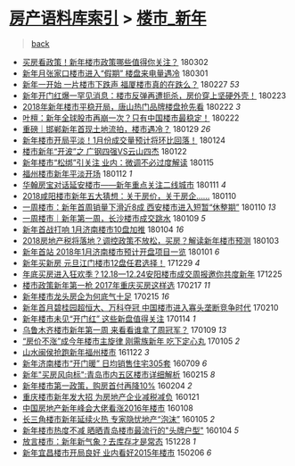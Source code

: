 [房产语料库索引](../../README.md)  > [楼市_新年](楼市_新年.md)
====
> [back](../README.md)

- [买房看政策！新年楼市政策哪些值得你关注？](http://jkwz.applinzi.com/ittc/7075843058346492934.html#%E4%B9%B0%E6%88%BF%E7%9C%8B%E6%94%BF%E7%AD%96%EF%BC%81%E6%96%B0%E5%B9%B4%E6%A5%BC%E5%B8%82%E6%94%BF%E7%AD%96%E5%93%AA%E4%BA%9B%E5%80%BC%E5%BE%97%E4%BD%A0%E5%85%B3%E6%B3%A8%EF%BC%9F) 180302  
- [新年月张家口楼市进入“假期” 楼盘来电量遇冷](http://jkwz.applinzi.com/ittc/7075427713865483275.html#%E6%96%B0%E5%B9%B4%E6%9C%88%E5%BC%A0%E5%AE%B6%E5%8F%A3%E6%A5%BC%E5%B8%82%E8%BF%9B%E5%85%A5%E2%80%9C%E5%81%87%E6%9C%9F%E2%80%9D+%E6%A5%BC%E7%9B%98%E6%9D%A5%E7%94%B5%E9%87%8F%E9%81%87%E5%86%B7) 180301  
- [新年一开始 一片楼市下跌声  福厦楼市真的在跌么？](http://jkwz.applinzi.com/ittc/7074709183935284230.html#%E6%96%B0%E5%B9%B4%E4%B8%80%E5%BC%80%E5%A7%8B+%E4%B8%80%E7%89%87%E6%A5%BC%E5%B8%82%E4%B8%8B%E8%B7%8C%E5%A3%B0++%E7%A6%8F%E5%8E%A6%E6%A5%BC%E5%B8%82%E7%9C%9F%E7%9A%84%E5%9C%A8%E8%B7%8C%E4%B9%88%EF%BC%9F) 180227 *53* 
- [新年开门红爆一罕见消息：楼市反弹再遭扼杀，房价穿上坚硬外壳！](http://jkwz.applinzi.com/ittc/7073212202268230667.html#%E6%96%B0%E5%B9%B4%E5%BC%80%E9%97%A8%E7%BA%A2%E7%88%86%E4%B8%80%E7%BD%95%E8%A7%81%E6%B6%88%E6%81%AF%EF%BC%9A%E6%A5%BC%E5%B8%82%E5%8F%8D%E5%BC%B9%E5%86%8D%E9%81%AD%E6%89%BC%E6%9D%80%EF%BC%8C%E6%88%BF%E4%BB%B7%E7%A9%BF%E4%B8%8A%E5%9D%9A%E7%A1%AC%E5%A4%96%E5%A3%B3%EF%BC%81) 180223  
- [2018年新年楼市平稳开局，唐山热门品牌楼盘抢先看](http://jkwz.applinzi.com/ittc/7072956658873795590.html#2018%E5%B9%B4%E6%96%B0%E5%B9%B4%E6%A5%BC%E5%B8%82%E5%B9%B3%E7%A8%B3%E5%BC%80%E5%B1%80%EF%BC%8C%E5%94%90%E5%B1%B1%E7%83%AD%E9%97%A8%E5%93%81%E7%89%8C%E6%A5%BC%E7%9B%98%E6%8A%A2%E5%85%88%E7%9C%8B) 180222 *3* 
- [叶檀：新年全球股市再崩一次？只有中国楼市最稳定！](http://jkwz.applinzi.com/ittc/7072841441363887120.html#%E5%8F%B6%E6%AA%80%EF%BC%9A%E6%96%B0%E5%B9%B4%E5%85%A8%E7%90%83%E8%82%A1%E5%B8%82%E5%86%8D%E5%B4%A9%E4%B8%80%E6%AC%A1%EF%BC%9F%E5%8F%AA%E6%9C%89%E4%B8%AD%E5%9B%BD%E6%A5%BC%E5%B8%82%E6%9C%80%E7%A8%B3%E5%AE%9A%EF%BC%81) 180222  
- [重磅｜邯郸新年首现土地流拍，楼市遇冷？](http://jkwz.applinzi.com/ittc/7064044228366042123.html#%E9%87%8D%E7%A3%85%EF%BD%9C%E9%82%AF%E9%83%B8%E6%96%B0%E5%B9%B4%E9%A6%96%E7%8E%B0%E5%9C%9F%E5%9C%B0%E6%B5%81%E6%8B%8D%EF%BC%8C%E6%A5%BC%E5%B8%82%E9%81%87%E5%86%B7%EF%BC%9F) 180129 *26* 
- [新年楼市开局平淡！1月份成交量预计将环比回落！](http://jkwz.applinzi.com/ittc/7062115883973870602.html#%E6%96%B0%E5%B9%B4%E6%A5%BC%E5%B8%82%E5%BC%80%E5%B1%80%E5%B9%B3%E6%B7%A1%EF%BC%811%E6%9C%88%E4%BB%BD%E6%88%90%E4%BA%A4%E9%87%8F%E9%A2%84%E8%AE%A1%E5%B0%86%E7%8E%AF%E6%AF%94%E5%9B%9E%E8%90%BD%EF%BC%81) 180124  
- [楼市新年“开波”之 广钢四强VS云山四杰](http://jkwz.applinzi.com/ittc/7061347400419902475.html#%E6%A5%BC%E5%B8%82%E6%96%B0%E5%B9%B4%E2%80%9C%E5%BC%80%E6%B3%A2%E2%80%9D%E4%B9%8B+%E5%B9%BF%E9%92%A2%E5%9B%9B%E5%BC%BAVS%E4%BA%91%E5%B1%B1%E5%9B%9B%E6%9D%B0) 180122  
- [新年楼市“松绑”引关注 业内：微调不必过度解读](http://jkwz.applinzi.com/ittc/7058755165492872199.html#%E6%96%B0%E5%B9%B4%E6%A5%BC%E5%B8%82%E2%80%9C%E6%9D%BE%E7%BB%91%E2%80%9D%E5%BC%95%E5%85%B3%E6%B3%A8+%E4%B8%9A%E5%86%85%EF%BC%9A%E5%BE%AE%E8%B0%83%E4%B8%8D%E5%BF%85%E8%BF%87%E5%BA%A6%E8%A7%A3%E8%AF%BB) 180115  
- [福州楼市新年平淡开场](http://jkwz.applinzi.com/ittc/7057617066629006343.html#%E7%A6%8F%E5%B7%9E%E6%A5%BC%E5%B8%82%E6%96%B0%E5%B9%B4%E5%B9%B3%E6%B7%A1%E5%BC%80%E5%9C%BA) 180112 *1* 
- [华翰房宝对话延安楼市——新年重点关注二线城市](http://jkwz.applinzi.com/ittc/7057395761891771403.html#%E5%8D%8E%E7%BF%B0%E6%88%BF%E5%AE%9D%E5%AF%B9%E8%AF%9D%E5%BB%B6%E5%AE%89%E6%A5%BC%E5%B8%82%E2%80%94%E2%80%94%E6%96%B0%E5%B9%B4%E9%87%8D%E7%82%B9%E5%85%B3%E6%B3%A8%E4%BA%8C%E7%BA%BF%E5%9F%8E%E5%B8%82) 180111 *4* 
- [2018咸阳楼市新年五大猜想：关于房价，关于房企……](http://jkwz.applinzi.com/ittc/7057000622568506379.html#2018%E5%92%B8%E9%98%B3%E6%A5%BC%E5%B8%82%E6%96%B0%E5%B9%B4%E4%BA%94%E5%A4%A7%E7%8C%9C%E6%83%B3%EF%BC%9A%E5%85%B3%E4%BA%8E%E6%88%BF%E4%BB%B7%EF%BC%8C%E5%85%B3%E4%BA%8E%E6%88%BF%E4%BC%81%E2%80%A6%E2%80%A6) 180110  
- [一周楼市：新年首周销量下滑近8成 西安楼市进入短暂“休整期”](http://jkwz.applinzi.com/ittc/7056844253001417738.html#%E4%B8%80%E5%91%A8%E6%A5%BC%E5%B8%82%EF%BC%9A%E6%96%B0%E5%B9%B4%E9%A6%96%E5%91%A8%E9%94%80%E9%87%8F%E4%B8%8B%E6%BB%91%E8%BF%918%E6%88%90+%E8%A5%BF%E5%AE%89%E6%A5%BC%E5%B8%82%E8%BF%9B%E5%85%A5%E7%9F%AD%E6%9A%82%E2%80%9C%E4%BC%91%E6%95%B4%E6%9C%9F%E2%80%9D) 180110 *13* 
- [一周楼市｜新年第一周，长沙楼市成交跳水](http://jkwz.applinzi.com/ittc/7056577619393250321.html#%E4%B8%80%E5%91%A8%E6%A5%BC%E5%B8%82%EF%BD%9C%E6%96%B0%E5%B9%B4%E7%AC%AC%E4%B8%80%E5%91%A8%EF%BC%8C%E9%95%BF%E6%B2%99%E6%A5%BC%E5%B8%82%E6%88%90%E4%BA%A4%E8%B7%B3%E6%B0%B4) 180109 *5* 
- [新年首战打响 1月济南楼市10盘加推](http://jkwz.applinzi.com/ittc/7054701714584634384.html#%E6%96%B0%E5%B9%B4%E9%A6%96%E6%88%98%E6%89%93%E5%93%8D+1%E6%9C%88%E6%B5%8E%E5%8D%97%E6%A5%BC%E5%B8%8210%E7%9B%98%E5%8A%A0%E6%8E%A8) 180104 *16* 
- [2018房地产税将落地？调控政策不放松，买房？解读新年楼市预测](http://jkwz.applinzi.com/ittc/7054377360613180427.html#2018%E6%88%BF%E5%9C%B0%E4%BA%A7%E7%A8%8E%E5%B0%86%E8%90%BD%E5%9C%B0%EF%BC%9F%E8%B0%83%E6%8E%A7%E6%94%BF%E7%AD%96%E4%B8%8D%E6%94%BE%E6%9D%BE%EF%BC%8C%E4%B9%B0%E6%88%BF%EF%BC%9F%E8%A7%A3%E8%AF%BB%E6%96%B0%E5%B9%B4%E6%A5%BC%E5%B8%82%E9%A2%84%E6%B5%8B) 180103  
- [新年首站 2018年1月济南楼市预计开盘项目一览](http://jkwz.applinzi.com/ittc/7053527911875740688.html#%E6%96%B0%E5%B9%B4%E9%A6%96%E7%AB%99+2018%E5%B9%B41%E6%9C%88%E6%B5%8E%E5%8D%97%E6%A5%BC%E5%B8%82%E9%A2%84%E8%AE%A1%E5%BC%80%E7%9B%98%E9%A1%B9%E7%9B%AE%E4%B8%80%E8%A7%88) 180101 *6* 
- [新年买新房 元旦江门楼市12盘任君选择！](http://jkwz.applinzi.com/ittc/7052436126466311185.html#%E6%96%B0%E5%B9%B4%E4%B9%B0%E6%96%B0%E6%88%BF+%E5%85%83%E6%97%A6%E6%B1%9F%E9%97%A8%E6%A5%BC%E5%B8%8212%E7%9B%98%E4%BB%BB%E5%90%9B%E9%80%89%E6%8B%A9%EF%BC%81) 171229 *4* 
- [年底买房进入狂欢季？12.18—12.24安阳楼市成交周报邀你共度新年](http://jkwz.applinzi.com/ittc/7051077155981624336.html#%E5%B9%B4%E5%BA%95%E4%B9%B0%E6%88%BF%E8%BF%9B%E5%85%A5%E7%8B%82%E6%AC%A2%E5%AD%A3%EF%BC%9F12.18%E2%80%9412.24%E5%AE%89%E9%98%B3%E6%A5%BC%E5%B8%82%E6%88%90%E4%BA%A4%E5%91%A8%E6%8A%A5%E9%82%80%E4%BD%A0%E5%85%B1%E5%BA%A6%E6%96%B0%E5%B9%B4) 171225  
- [楼市政策新年第一枪 2017年重庆买房这样选](http://jkwz.applinzi.com/ittc/6935625757765403653.html#%E6%A5%BC%E5%B8%82%E6%94%BF%E7%AD%96%E6%96%B0%E5%B9%B4%E7%AC%AC%E4%B8%80%E6%9E%AA+2017%E5%B9%B4%E9%87%8D%E5%BA%86%E4%B9%B0%E6%88%BF%E8%BF%99%E6%A0%B7%E9%80%89) 170217 *11* 
- [新年楼市龙头房企为何底气十足](http://jkwz.applinzi.com/ittc/6935004004143875076.html#%E6%96%B0%E5%B9%B4%E6%A5%BC%E5%B8%82%E9%BE%99%E5%A4%B4%E6%88%BF%E4%BC%81%E4%B8%BA%E4%BD%95%E5%BA%95%E6%B0%94%E5%8D%81%E8%B6%B3) 170215 *16* 
- [新年首月碧桂园超恒大、万科夺冠 中国楼市进入寡头垄断竞争时代](http://jkwz.applinzi.com/ittc/6933005399665148932.html#%E6%96%B0%E5%B9%B4%E9%A6%96%E6%9C%88%E7%A2%A7%E6%A1%82%E5%9B%AD%E8%B6%85%E6%81%92%E5%A4%A7%E3%80%81%E4%B8%87%E7%A7%91%E5%A4%BA%E5%86%A0+%E4%B8%AD%E5%9B%BD%E6%A5%BC%E5%B8%82%E8%BF%9B%E5%85%A5%E5%AF%A1%E5%A4%B4%E5%9E%84%E6%96%AD%E7%AB%9E%E4%BA%89%E6%97%B6%E4%BB%A3) 170210  
- [新年楼市未见“开门红” 这些新盘值得关注](http://jkwz.applinzi.com/ittc/6922952712181515269.html#%E6%96%B0%E5%B9%B4%E6%A5%BC%E5%B8%82%E6%9C%AA%E8%A7%81%E2%80%9C%E5%BC%80%E9%97%A8%E7%BA%A2%E2%80%9D+%E8%BF%99%E4%BA%9B%E6%96%B0%E7%9B%98%E5%80%BC%E5%BE%97%E5%85%B3%E6%B3%A8) 170114 *1* 
- [乌鲁木齐楼市新年第一周 来看看谁拿了周冠军？](http://jkwz.applinzi.com/ittc/6921205187179185157.html#%E4%B9%8C%E9%B2%81%E6%9C%A8%E9%BD%90%E6%A5%BC%E5%B8%82%E6%96%B0%E5%B9%B4%E7%AC%AC%E4%B8%80%E5%91%A8+%E6%9D%A5%E7%9C%8B%E7%9C%8B%E8%B0%81%E6%8B%BF%E4%BA%86%E5%91%A8%E5%86%A0%E5%86%9B%EF%BC%9F) 170109 *13* 
- [“房价不涨”成今年楼市主旋律 刚需族新年 吃下定心丸](http://jkwz.applinzi.com/ittc/6919545435089011717.html#%E2%80%9C%E6%88%BF%E4%BB%B7%E4%B8%8D%E6%B6%A8%E2%80%9D%E6%88%90%E4%BB%8A%E5%B9%B4%E6%A5%BC%E5%B8%82%E4%B8%BB%E6%97%8B%E5%BE%8B+%E5%88%9A%E9%9C%80%E6%97%8F%E6%96%B0%E5%B9%B4+%E5%90%83%E4%B8%8B%E5%AE%9A%E5%BF%83%E4%B8%B8) 170105 *2* 
- [山水闽侯抢跑新年福州楼市](http://jkwz.applinzi.com/ittc/6903105096346240004.html#%E5%B1%B1%E6%B0%B4%E9%97%BD%E4%BE%AF%E6%8A%A2%E8%B7%91%E6%96%B0%E5%B9%B4%E7%A6%8F%E5%B7%9E%E6%A5%BC%E5%B8%82) 161122 *3* 
- [新年济南楼市“开门暖” 日均销售住宅305套](http://jkwz.applinzi.com/ittc/6849468160365036549.html#%E6%96%B0%E5%B9%B4%E6%B5%8E%E5%8D%97%E6%A5%BC%E5%B8%82%E2%80%9C%E5%BC%80%E9%97%A8%E6%9A%96%E2%80%9D+%E6%97%A5%E5%9D%87%E9%94%80%E5%94%AE%E4%BD%8F%E5%AE%85305%E5%A5%97) 160709 *6* 
- [新年&quot;买房风向标&quot;:青岛市内五区楼市详细解析](http://jkwz.applinzi.com/ittc/6798950061358711812.html#%E6%96%B0%E5%B9%B4%26quot%3B%E4%B9%B0%E6%88%BF%E9%A3%8E%E5%90%91%E6%A0%87%26quot%3B%3A%E9%9D%92%E5%B2%9B%E5%B8%82%E5%86%85%E4%BA%94%E5%8C%BA%E6%A5%BC%E5%B8%82%E8%AF%A6%E7%BB%86%E8%A7%A3%E6%9E%90) 160215 *8* 
- [新年楼市第一政策，购房首付再降10%](http://jkwz.applinzi.com/ittc/6794959833178571780.html#%E6%96%B0%E5%B9%B4%E6%A5%BC%E5%B8%82%E7%AC%AC%E4%B8%80%E6%94%BF%E7%AD%96%EF%BC%8C%E8%B4%AD%E6%88%BF%E9%A6%96%E4%BB%98%E5%86%8D%E9%99%8D10%25) 160204 *2* 
- [重庆楼市新年发大招 为房地产企业减税减负](http://jkwz.applinzi.com/ittc/6789697933251445764.html#%E9%87%8D%E5%BA%86%E6%A5%BC%E5%B8%82%E6%96%B0%E5%B9%B4%E5%8F%91%E5%A4%A7%E6%8B%9B+%E4%B8%BA%E6%88%BF%E5%9C%B0%E4%BA%A7%E4%BC%81%E4%B8%9A%E5%87%8F%E7%A8%8E%E5%87%8F%E8%B4%9F) 160121  
- [中国房地产新年峰会大佬看涨2016年楼市](http://jkwz.applinzi.com/ittc/6784813726708532229.html#%E4%B8%AD%E5%9B%BD%E6%88%BF%E5%9C%B0%E4%BA%A7%E6%96%B0%E5%B9%B4%E5%B3%B0%E4%BC%9A%E5%A4%A7%E4%BD%AC%E7%9C%8B%E6%B6%A82016%E5%B9%B4%E6%A5%BC%E5%B8%82) 160108  
- [长三角楼市新年延续火热 专家隐忧地产“泡沫”](http://jkwz.applinzi.com/ittc/6783764922697778180.html#%E9%95%BF%E4%B8%89%E8%A7%92%E6%A5%BC%E5%B8%82%E6%96%B0%E5%B9%B4%E5%BB%B6%E7%BB%AD%E7%81%AB%E7%83%AD+%E4%B8%93%E5%AE%B6%E9%9A%90%E5%BF%A7%E5%9C%B0%E4%BA%A7%E2%80%9C%E6%B3%A1%E6%B2%AB%E2%80%9D) 160105 *2* 
- [新年楼市热度不减 晒晒青岛楼市最流行的&quot;头牌户型&quot;](http://jkwz.applinzi.com/ittc/6783338699093967876.html#%E6%96%B0%E5%B9%B4%E6%A5%BC%E5%B8%82%E7%83%AD%E5%BA%A6%E4%B8%8D%E5%87%8F+%E6%99%92%E6%99%92%E9%9D%92%E5%B2%9B%E6%A5%BC%E5%B8%82%E6%9C%80%E6%B5%81%E8%A1%8C%E7%9A%84%26quot%3B%E5%A4%B4%E7%89%8C%E6%88%B7%E5%9E%8B%26quot%3B) 160104 *5* 
- [放言楼市：新年新气象？去库存才是常态](http://jkwz.applinzi.com/ittc/6780678187931665412.html#%E6%94%BE%E8%A8%80%E6%A5%BC%E5%B8%82%EF%BC%9A%E6%96%B0%E5%B9%B4%E6%96%B0%E6%B0%94%E8%B1%A1%EF%BC%9F%E5%8E%BB%E5%BA%93%E5%AD%98%E6%89%8D%E6%98%AF%E5%B8%B8%E6%80%81) 151228 *1* 
- [新年宜昌楼市开局良好 业内看好2015年楼市](http://jkwz.applinzi.com/ittc/547650611389939782.html#%E6%96%B0%E5%B9%B4%E5%AE%9C%E6%98%8C%E6%A5%BC%E5%B8%82%E5%BC%80%E5%B1%80%E8%89%AF%E5%A5%BD+%E4%B8%9A%E5%86%85%E7%9C%8B%E5%A5%BD2015%E5%B9%B4%E6%A5%BC%E5%B8%82) 150206 *6* 

